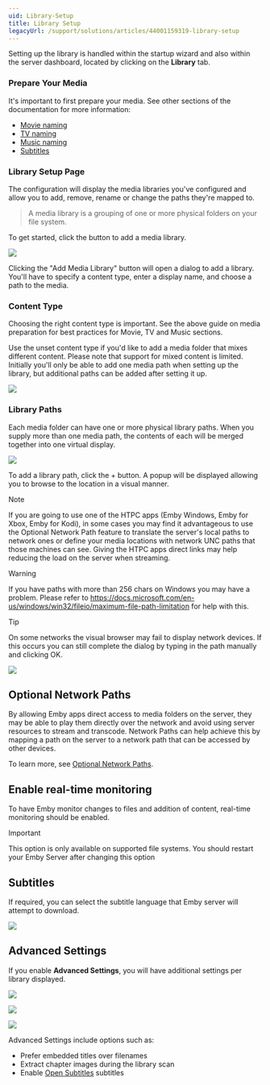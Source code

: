 ```yaml
---
uid: Library-Setup
title: Library Setup
legacyUrl: /support/solutions/articles/44001159319-library-setup
---
```


Setting up the library is handled within the startup wizard and also within the server dashboard, located by clicking on the **Library** tab.

### Prepare Your Media

It's important to first prepare your media. See other sections of the documentation for more information:

* [Movie naming](Movie-Naming.md)
* [TV naming](TV-Naming.md)
* [Music naming](Music-Naming.md)
* [Subtitles](Subtitles.md)

### Library Setup Page

The configuration will display the media libraries you've configured and allow you to add, remove, rename or change the paths they're mapped to. 

> A media library is a grouping of one or more physical folders on your file system.

To get started, click the button to add a media library.

![](images/server/librarysetup1.png)

Clicking the "Add Media Library" button will open a dialog to add a library. You'll have to specify a content type, enter a display name, and choose a path to the media.

### Content Type

Choosing the right content type is important. See the above guide on media preparation for best practices for Movie, TV and Music sections. 

Use the unset content type if you'd like to add a media folder that mixes different content. Please note that support for mixed content is limited. Initially you'll only be able to add one media path when setting up the library, but additional paths can be added after setting it up.

![](images/server/librarysetup2.png)

### Library Paths

Each media folder can have one or more physical library paths. When you supply more than one media path, the contents of each will be merged together into one virtual display.

![](images/server/librarysetup3.png)

To add a library path, click the + button. A popup will be displayed allowing you to browse to the location in a visual manner.

> [!Note]
> If you are going to use one of the HTPC apps (Emby Windows, Emby for Xbox, Emby for Kodi), in some cases you may find it advantageous to use the Optional Network Path feature to translate the server's local paths to network ones or define your media locations with network UNC paths that those machines can see. Giving the HTPC apps direct links may help reducing the load on the server when streaming.

> [!WARNING]
> If you have paths with more than 256 chars on Windows you may have a problem. Please refer to https://docs.microsoft.com/en-us/windows/win32/fileio/maximum-file-path-limitation for help with this.

> [!TIP]
>  On some networks the visual browser may fail to display network devices. If this occurs you can still complete the dialog by typing in the path manually and clicking OK.

![](images/server/librarysetup4.png)

## Optional Network Paths

By allowing Emby apps direct access to media folders on the server, they may be able to play them directly over the network and avoid using server resources to stream and transcode. Network Paths can help achieve this by mapping a path on the server to a network path that can be accessed by other devices.

To learn more, see [Optional Network Paths](Optional-Network-Paths.md).

## Enable real-time monitoring

To have Emby monitor changes to files and addition of content, real-time monitoring should be enabled.

> [!Important]
> This option is only available on supported file systems. You should restart your Emby Server after changing this option

## Subtitles

If required, you can select the subtitle language that Emby server will attempt to download.

![](images/server/librarysetup2c.png)

## Advanced Settings

If you enable **Advanced Settings**, you will have additional settings per library displayed.

![](images/server/librarysetup2a.png)

![](images/server/librarysetup2b.png)

![](images/server/librarysetup2d.png)

Advanced Settings include options such as: 

* Prefer embedded titles over filenames
* Extract chapter images during the library scan
* Enable [Open Subtitles](Open-Subtitles.md) subtitles
